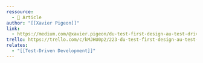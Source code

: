 ```yaml
---
ressource:
  - 📰 Article
author: "[[Xavier Pigeon]]"
link:
  - https://medium.com/@xavier.pigeon/du-test-first-design-au-test-driven-development-a07b05fdff6
trello: https://trello.com/c/kMJHU0p2/223-du-test-first-design-au-test-driven-development-by-xavier-pigeon-medium
relates:
  - "[[Test-Driven Development]]"
---
```

